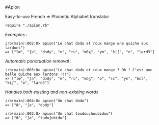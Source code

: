 #Apion

Easy-to-use French => Phonetic Alphabet translator

~~~
require "./apion.rb"
~~~


*Examples* :

~~~
irb(main):002:0> apion("Le chat dodu et roux mange une quiche aux lardons")
=> ["lœ", "ʃa", "dɔdy", "e", "ru", "mɑ̃ʒ", "yn", "kiʃ", "o", "lardɔ̃"]
~~~

*Automatic ponctuation removal* :

~~~
irb(main):003:0> apion("Le chat dodu et roux mange ? Oh ! C'est une belle quiche aux lardons !!!")
=> ["lœ", "ʃa", "dɔdy", "e", "ru", "mɑ̃ʒ", "o", "sɛ", "yn", "bɛl", "kiʃ", "o", "lardɔ̃"]
~~~

*Handles both existing and non-existing words*

~~~
irb(main):004:0> apion("Un chat dodu")
=> ["œ̃", "ʃa", "dɔdy"]

irb(main):002:0> apion("Un chat toudouchoubidou")
=> ["œ̃", "ʃa", "tuduʃubidu"]
~~~
